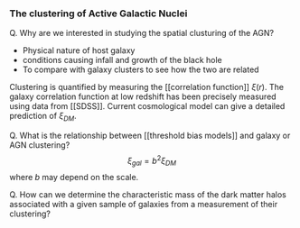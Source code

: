 ### The clustering of Active Galactic Nuclei

Q. Why are we interested in studying the spatial clusturing of the AGN? 
- Physical nature of host galaxy
- conditions causing infall and growth of the black hole
- To compare with galaxy clusters to see how the two are related

Clustering is quantified by measuring the [[correlation function]] $\xi(r)$. The galaxy correlation function at low redshift has been precisely measured using data from [[SDSS]]. Current cosmological model can give a detailed prediction of $\xi_{DM}$. 

Q. What is the relationship between [[threshold bias models]] and galaxy or AGN clustering? $$\xi_{gal} = b^2 \xi_{DM}$$
where $b$ may depend on the scale.

Q. How can we determine the characteristic mass of the dark matter halos associated with a given sample of galaxies from a measurement of their clustering?